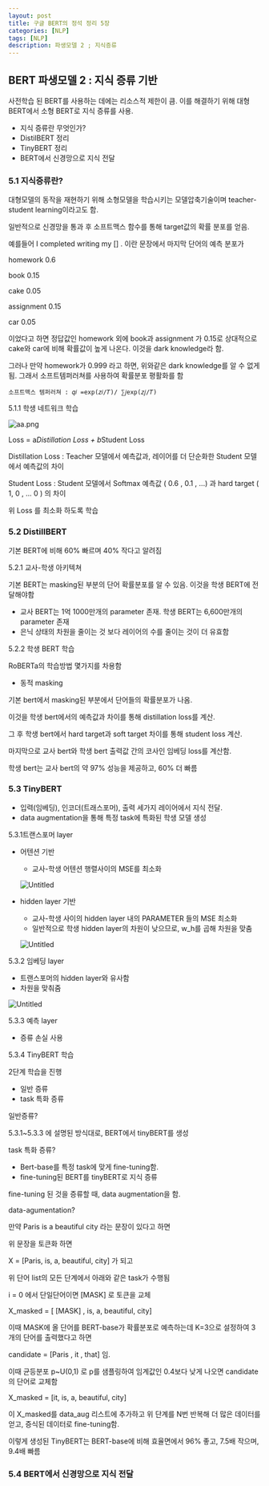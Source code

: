 ```yaml
---
layout: post
title: 구글 BERT의 정석 정리 5장
categories: [NLP]
tags: [NLP]
description: 파생모델 2 ; 지식증류
---
```

## BERT 파생모델 2 : 지식 증류 기반

사전학습 된 BERT를 사용하는 데에는 리소스적 제한이 큼. 이를 해결하기 위해 대형 BERT에서 소형 BERT로 지식 증류를 사용. 

- 지식 증류란 무엇인가?
- DistilBERT 정리
- TinyBERT 정리
- BERT에서 신경망으로 지식 전달

### 5.1 지식증류란?

대형모델의 동작을 재현하기 위해 소형모델을 학습시키는 모델압축기술이며 teacher-student learning이라고도 함.

일반적으로 신경망을 통과 후 소프트맥스 함수를 통해 target값의 확률 분포를 얻음.

예를들어 I completed writing my [] . 이란 문장에서 마지막 단어의 예측 분포가 

homework  0.6

book  0.15

cake  0.05

assignment  0.15

car 0.05

이었다고 하면 정답값인 homework 외에 book과 assignment 가 0.15로 상대적으로 cake와 car에 비해 확률값이 높게 나온다. 이것을 dark knowledge라 함. 

그러나 만약 homework가 0.999 라고 하면, 위와같은 dark knowledge를 알 수 없게됨. 그래서 소프트템퍼러쳐를 사용하여 확률분포 평활화를 함

`소프트맥스 템퍼러쳐 : 𝑞𝑖 =exp(𝑧𝑖/𝑇)/ ∑𝑗exp(𝑧𝑗/𝑇)`

5.1.1 학생 네트워크 학습

![aa.png](https://s3-us-west-2.amazonaws.com/secure.notion-static.com/ec140089-cd35-4a9f-b47f-2809f370b297/aa.png)

Loss = a*Distillation Loss + b*Student Loss

Distillation Loss : Teacher 모델에서 예측값과, 레이어를 더 단순화한 Student 모델에서 예측값의 차이

Student Loss : Student 모델에서 Softmax 예측값 ( 0.6 , 0.1 , ...) 과 hard target ( 1, 0 , ... 0 ) 의 차이

위 Loss 를 최소화 하도록 학습

### 5.2 DistillBERT

기본 BERT에 비해 60% 빠르며 40% 작다고 알려짐

5.2.1 교사-학생 아키텍쳐

기본 BERT는 masking된 부분의 단어 확률분포를 알 수 있음. 이것을 학생 BERT에 전달해야함

- 교사 BERT는 1억 1000만개의 parameter 존재. 학생 BERT는 6,600만개의 parameter 존재
- 은닉 상태의 차원을 줄이는 것 보다 레이어의 수를 줄이는 것이 더 유효함

5.2.2 학생 BERT 학습

RoBERTa의 학습방법 몇가지를 차용함

- 동적 masking

기본 bert에서 masking된 부분에서 단어들의 확률분포가 나옴. 

이것을 학생 bert에서의 예측값과 차이를 통해 distillation loss를 계산.

그 후 학생 bert에서 hard target과 soft target 차이를 통해 student loss 계산.

마지막으로 교사 bert와 학생 bert 출력값 간의 코사인 임베딩 loss를 계산함.

학생 bert는 교사 bert의 약 97% 성능을 제공하고, 60% 더 빠름

### 5.3 TinyBERT

- 입력(임베딩), 인코더(트래스포머), 출력 세가지 레이어에서 지식 전달.
- data augmentation을 통해 특정 task에 특화된 학생 모델 생성

5.3.1트랜스포머 layer 

- 어텐션 기반
    - 교사-학생 어텐션 행렬사이의 MSE를 최소화
    
    ![Untitled](https://s3-us-west-2.amazonaws.com/secure.notion-static.com/e58f180f-8282-4bd9-bfec-9a2ea42ff18d/Untitled.png)
    
- hidden layer 기반
    - 교사-학생 사이의 hidden layer 내의 PARAMETER 들의 MSE 최소화
    - 일반적으로 학생 hidden layer의 차원이 낮으므로, w_h를 곱해 차원을 맞춤
    
    ![Untitled](https://s3-us-west-2.amazonaws.com/secure.notion-static.com/826126b9-1116-4df7-93c6-eaa0bfebc02e/Untitled.png)
    

5.3.2 임베딩 layer

- 트랜스포머의 hidden layer와 유사함
- 차원을 맞춰줌

![Untitled](https://s3-us-west-2.amazonaws.com/secure.notion-static.com/114f0996-9c4c-4480-a9b5-73dd648faa05/Untitled.png)

5.3.3 예측 layer

- 증류 손실 사용

5.3.4 TinyBERT 학습

2단계 학습을 진행

- 일반 증류
- task 특화 증류

일반증류?

5.3.1~5.3.3 에 설명된 방식대로, BERT에서 tinyBERT를 생성

task 특화 증류?

- Bert-base를 특정 task에 맞게 fine-tuning함.
- fine-tuning된 BERT를 tinyBERT로 지식 증류

fine-tuning 된 것을 증류할 때, data augmentation을 함.

data-agumentation?

만약 Paris is a beautiful city 라는 문장이 있다고 하면

위 문장을 토큰화 하면

X = [Paris, is, a, beautiful, city] 가 되고

위 단어 list의 모든 단계에서 아래와 같은 task가 수행됨

i = 0 에서 단일단어이면 [MASK] 로 토큰을 교체

X_masked = [ [MASK] , is, a, beautiful, city]

이때 MASK에 올 단어를 BERT-base가 확률분포로 예측하는데 K=3으로 설정하여 3개의 단어를 출력했다고 하면

candidate = [Paris , it , that] 임.

이때 균등분포 p~U(0,1) 로 p를 샘플링하여 임계값인 0.4보다 낮게 나오면 candidate의 단어로 교체함

X_masked = [it, is, a, beautiful, city] 

이 X_masked를 data_aug 리스트에 추가하고 위 단계를 N번 반복해 더 많은 데이터를 얻고, 증식된 데이터로 fine-tuning함.

이렇게 생성된 TinyBERT는 BERT-base에 비해 효율면에서 96% 좋고, 7.5배 작으며, 9.4배 빠름

### 5.4 BERT에서 신경망으로 지식 전달